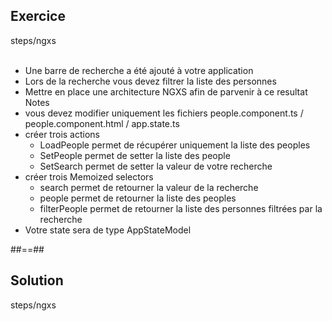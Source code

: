 <!-- .slide: class="sfeir-bg-pink exercice" -->
## Exercice
<span class="center bold">steps/ngxs</span>
<br><br>
- Une barre de recherche a été ajouté à votre application
- Lors de la recherche vous devez filtrer la liste des personnes
- Mettre en place une architecture NGXS afin de parvenir à ce resultat
Notes
- vous devez modifier uniquement les fichiers people.component.ts / people.component.html / app.state.ts
- créer trois actions
    - LoadPeople permet de récupérer uniquement la liste des peoples
    - SetPeople permet de setter la liste des people
    - SetSearch permet de setter la valeur de votre recherche
- créer trois Memoized selectors
    - search permet de retourner la valeur de la recherche
    - people permet de retourner la liste des peoples
    - filterPeople permet de retourner la liste des personnes filtrées par la recherche
- Votre state sera de type AppStateModel

##==##

<!-- .slide: class="sfeir-bg-blue exercice" -->
## Solution
<span class="full-center bold">steps/ngxs</span>
